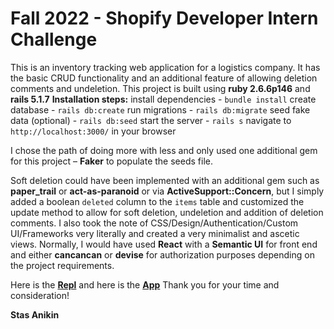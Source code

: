 # Fall 2022 - Shopify Developer Intern Challenge

This is an inventory tracking web application for a logistics company. It has the basic CRUD functionality and an additional feature of allowing deletion comments and undeletion. 
  This project is built using **ruby 2.6.6p146** and **rails 5.1.7**
**Installation steps:**
install dependencies - `bundle install`
create database - `rails db:create`
run migrations - `rails db:migrate`
seed fake data (optional) - `rails db:seed`
start the server - `rails s`
navigate to `http://localhost:3000/` in your browser

  I chose the path of doing more with less and only used one additional gem for this project – **Faker** to populate the seeds file.

  Soft deletion could have been implemented with an additional gem such as **paper_trail** or **act-as-paranoid** or via **ActiveSupport::Concern**, but I simply added a boolean `deleted` column to the `items` table and customized the update method to allow for soft deletion, undeletion and addition of deletion comments.
  I also took the note of CSS/Design/Authentication/Custom UI/Frameworks very literally and created a very minimalist and ascetic views. Normally, I would have used **React** with a **Semantic UI** for front end and either **cancancan** or **devise** for authorization purposes depending on the project requirements.
  
Here is the [**Repl**](https://replit.com/@StanislavAnikin/HoneydewGenerousRom) and here is the [**App**]( https://replit.com/@StanislavAnikin/HoneydewGenerousRom)
  Thank you for your time and consideration!
  
  **Stas Anikin**
